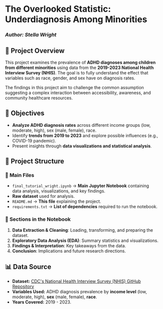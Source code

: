 # **The Overlooked Statistic: Underdiagnosis Among Minorities**
### *Author: Stella Wright*

## 📌 **Project Overview**
This project examines the prevalence of **ADHD diagnoses among children from different minorities** using data from the **2019-2023 National Health Interview Survey (NHIS)**. The goal is to fully understand the effect that variables such as race, gender, and sex have on diagnosis rates. 

The findings in this project aim to challenge the common assumption suggesting a complex interaction between accessibility, awareness, and community healthcare resources.

## 🎯 **Objectives**
- **Analyze ADHD diagnosis rates** across different income groups (low, moderate, high), sex (male, female), race.
- Identify **trends from 2019 to 2023** and explore possible influences (e.g., COVID-19 pandemic).
- Present insights through **data visualizations and statistical analysis**.

## 📂 **Project Structure**
### 📜 **Main Files**
- `final_tutorial_wright.ipynb` → **Main Jupyter Notebook** containing data analysis, visualizations, and key findings.
- **Raw dataset** used for analysis.
- `README.md` → **This file** explaining the project.
- `requirements.txt` → **List of dependencies** required to run the notebook.

### 📑 **Sections in the Notebook**
1. **Data Extraction & Cleaning**: Loading, transforming, and preparing the dataset.
2. **Exploratory Data Analysis (EDA)**: Summary statistics and visualizations.
3. **Findings & Interpretation**: Key takeaways from the data.
4. **Conclusion**: Implications and future research directions.

## 📊 **Data Source**
- **Dataset:** [CDC's National Health Interview Survey (NHIS) GitHub Repository](https://github.com/)
- **Variables Used:** ADHD diagnosis prevalence by **income level** (low, moderate, high), **sex** (male, female), **race**.
- **Years Covered:** 2019 - 2023.
